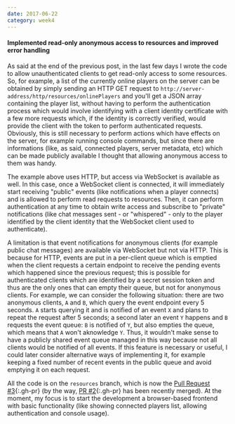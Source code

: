 ```yaml
---
date: 2017-06-22
category: week4
---
```


#### Implemented read-only anonymous access to resources and improved error handling
As said at the end of the previous post, in the last few days I wrote the code to allow unauthenticated clients to get read-only access to some resources. So, for example, a list of the currently online players on the server can be obtained by simply sending an HTTP GET request to `http://server-address/http/resources/onlinePlayers` and you'll get a JSON array containing the player list, without having to perform the authentication process which would involve identifying with a client identity certificate with a few more requests which, if the identity is correctly verified, would provide the client with the token to perform authenticated requests. Obviously, this is still necessary to perform actions which have effects on the server, for example running console commands, but since there are informations (like, as said, connected players, server metadata, etc) which can be made publicly available I thought that allowing anonymous access to them was handy.

The example above uses HTTP, but access via WebSocket is available as well. In this case, once a WebSocket client is connected, it will immediately start receiving "public" events (like notifications when a player connects) and is allowed to perform read requests to resources. Then, it can perform authentication at any time to obtain write access and subscribe to "private" notifications (like chat messages sent - or "whispered" - only to the player identified by the client identity that the WebSocket client used to authenticate).

A limitation is that event notifications for anonymous clients (for example public chat messages) are available via WebSocket but not via HTTP. This is because for HTTP, events are put in a per-client queue which is emptied when the client requests a certain endpoint to receive the pending events which happened since the previous request; this is possible for authenticated clients which are identified by a secret session token and thus are the only ones that can empty their queue, but not for anonymous clients. For example, we can consider the following situation: there are two anonymous clients, `A` and `B`, which query the event endpoint every 5 seconds. `A` starts querying it and is notified of an event `X` and plans to repeat the request after 5 seconds; a second later an event `Y` happens and `B` requests the event queue: `B` is notified of `Y`, but also empties the queue, which means that `A` won't aknowledge `Y`. Thus, it wouldn't make sense to have a publicly shared event queue managed in this way because not all clients would be notified of all events.
If this feature is necessary or useful, I could later consider alternative ways of implementing it, for example keeping a fixed number of recent events in the public queue and avoid emptying it on each request.

All the code is on the `resources` branch, which is now the [Pull Request #3](https://github.com/MovingBlocks/FacadeServer/pull/3){:.gh-pr} (by the way, [PR #2](https://github.com/MovingBlocks/FacadeServer/pull/3){:.gh-pr} has been recently merged). At the moment, my focus is to start the development a browser-based frontend with basic functionality (like showing connected players list, allowing authentication and console usage).
